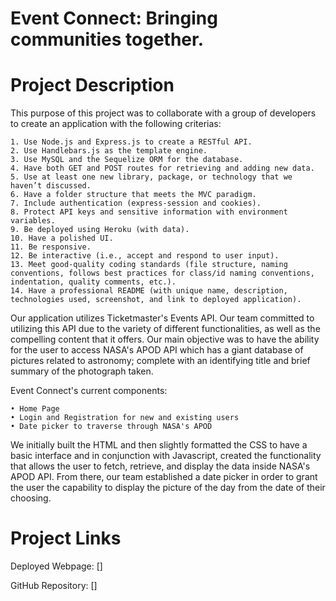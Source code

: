 # Event Connect: Bringing communities together.

# Project Description

This purpose of this project was to collaborate with a group of developers to create an application with the following criterias:

```
1. Use Node.js and Express.js to create a RESTful API.
2. Use Handlebars.js as the template engine.
3. Use MySQL and the Sequelize ORM for the database.
4. Have both GET and POST routes for retrieving and adding new data.
5. Use at least one new library, package, or technology that we haven’t discussed.
6. Have a folder structure that meets the MVC paradigm.
7. Include authentication (express-session and cookies).
8. Protect API keys and sensitive information with environment variables.
9. Be deployed using Heroku (with data).
10. Have a polished UI.
11. Be responsive.
12. Be interactive (i.e., accept and respond to user input).
13. Meet good-quality coding standards (file structure, naming conventions, follows best practices for class/id naming conventions, indentation, quality comments, etc.).
14. Have a professional README (with unique name, description, technologies used, screenshot, and link to deployed application).
```

Our application utilizes Ticketmaster's Events API. Our team committed to utilizing this API due to the variety of different functionalities, as well as the compelling content that it offers. Our main objective was to have the ability for the user to access NASA's APOD API which has a giant database of pictures related to astronomy; complete with an identifying title and brief summary of the photograph taken.

Event Connect's current components: 

```
• Home Page
• Login and Registration for new and existing users
• Date picker to traverse through NASA's APOD  
```

We initially built the HTML and then slightly formatted the CSS to have a basic interface and in conjunction with Javascript, created the functionality that allows the user to fetch, retrieve, and display the data inside NASA's APOD API. From there, our team established a date picker in order to grant the user the capability to display the picture of the day from the date of their choosing.

# Project Links

Deployed Webpage:
[]

GitHub Repository:
[]